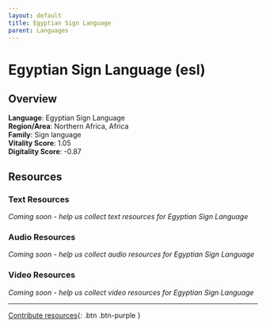 ```yaml
---
layout: default
title: Egyptian Sign Language
parent: Languages
---
```


# Egyptian Sign Language (esl)

## Overview

**Language**: Egyptian Sign Language  
**Region/Area**: Northern Africa, Africa  
**Family**: Sign language  
**Vitality Score**: 1.05  
**Digitality Score**: -0.87  

## Resources

### Text Resources
*Coming soon - help us collect text resources for Egyptian Sign Language*

### Audio Resources
*Coming soon - help us collect audio resources for Egyptian Sign Language*

### Video Resources
*Coming soon - help us collect video resources for Egyptian Sign Language*

---

[Contribute resources](https://fairtrain.github.io/){: .btn .btn-purple }
